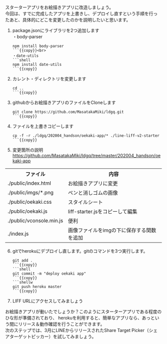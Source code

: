 スターターアプリをお絵描きアプリに改造しましょう。<br>
今回は、すでに完成したアプリを上書きし、デプロイし直すという手順を行ったあと、具体的にどこを変更したのかを説明したいと思います。

1. package.jsonにライブラリを2つ追加します<br>
    ・body-parser
    ```shell
    npm install body-parser
    ```{{copy}}<br>
    ・date-utils
    ```shell
    npm install date-utils
    ```{{copy}}

2. カレント・ディレクトリを変更します
    ```shell
    cd ..
    ```{{copy}}

3. githubからお絵描きアプリのファイルをCloneします
    ```shell
    git clone https://github.com/MasatakaMiki/ldgq.git
    ```{{copy}}

4. ファイルを上書きコピーします
    ```shell
    cp -f -r ./ldgq/202004_handson/oekaki-app/* ./line-liff-v2-starter
    ```{{copy}}

5. 変更箇所の説明
<a href="" target="_blank">https://github.com/MasatakaMiki/ldgq/tree/master/202004_handson/oekaki-app</a>
<table><tr><th>ファイル</th><th>内容</th></tr>
<tr><td>./public/index.html</td><td>お絵描きアプリに変更</td></tr>
<tr><td>./public/imgs/*.png</td><td>ペンと消しゴムの画像</td></tr>
<tr><td>./public/oekaki.css</td><td>スタイルシート</td></tr>
<tr><td>./public/oekaki.js</td><td>liff-starter.jsをコピーして編集</td></tr>
<tr><td>./public/vconsole.min.js</td><td>便利</td></tr>
<tr><td>./index.js</td><td>画像ファイルをimgの下に保存する関数を追加</td></tr>
</table>

6. gitでherokuにデプロイし直します。gitのコマンドを3つ実行します。
    ```shell
    git add .
    ```{{copy}}
    ```shell
    git commit -m "deploy oekaki app"
    ```{{copy}}
    ```shellw
    git push heroku master
    ```{{copy}}

7. LIFF URLにアクセスしてみましょう

お絵描きアプリが動いたでしょうか？このようにスターターアプリである程度のひな形が準備されており、
herokuを利用すると、簡単なアプリなら、あっという間にリリース＆動作確認を行うことができます。<br>
次のステップでは、3月にLINEからリリースされたShare Target Picker（シェアターゲットピッカー）を試してみましょう。

